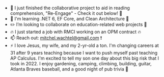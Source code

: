 - 🔭 I just finished the collaborative project to aid in reading comprehension, "Re-Engage" - Check it out below! :eyes:
- 🌱 I'm learning .NET 6, EF Core, and Clean Architecture :floppy_disk:
- :pencil2: I’m looking to collaborate on education-related web projects :triangular_ruler:
- :fire: I just started a job with RMCI working on an OPM contract :fire:
- 📫 Reach out: mitchel.wachtel@gmail.com :exclamation:
- ⚡ I love Jesus, my wife, and my 2-yr-old a ton. I'm changing careers at 31 after 9 years teaching because I want to push myself past teaching AP Calculus. I'm excited to tell my son one day about this big risk that I took in 2022. I enjoy gardening, camping, climbing, building, guitar, Atlanta Braves baseball, and a good night of pub trivia :beers:
